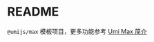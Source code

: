 # README

`@umijs/max` 模板项目，更多功能参考 [Umi Max 简介](https://umijs.org/docs/max/introduce)

<!-- /* 修改滚动条的宽度和样式 */
::-webkit-scrollbar {
  width: 8px;
  background-color: #f5f5f5;
}
/* 修改滚动条拖动块的样式 */
::-webkit-scrollbar-thumb {
  background-color: #cdcdcd;
  border-radius: 10px;
}
/* 修改鼠标悬停在滚动条上方时的样式 */
::-webkit-scrollbar-thumb:hover {
  background-color: #999999;
}
/* 修改滚动条轨道的样式 */
::-webkit-scrollbar-track {
  background-color: #f5f5f5;
}
/* 修改鼠标悬停在滚动条轨道上方时的样式 */
::-webkit-scrollbar-track:hover {
  background-color: #eee;
} -->
